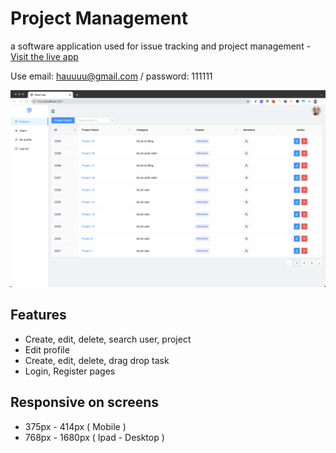 # Project Management
a software application used for issue tracking and project management -
<a href="http://petpm.surge.sh/login">Visit the live app</a>

Use email: hauuuu@gmail.com / password: 111111

![Screenshot](./assets/Demo.png)

## Features
- Create, edit, delete, search user, project
- Edit profile
- Create, edit, delete, drag drop task
- Login, Register pages

## Responsive on screens
- 375px - 414px ( Mobile )
- 768px - 1680px ( Ipad - Desktop )